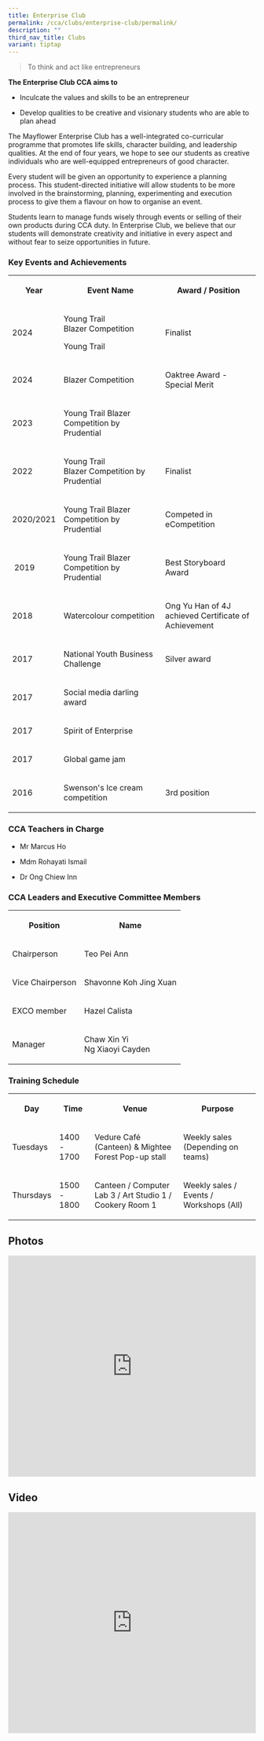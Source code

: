 ```yaml
---
title: Enterprise Club
permalink: /cca/clubs/enterprise-club/permalink/
description: ""
third_nav_title: Clubs
variant: tiptap
---
```

<blockquote>
<p>To think and act like entrepreneurs</p>
</blockquote>
<p><strong>The Enterprise Club CCA aims to</strong>
</p>
<ul data-tight="true" class="tight">
<li>
<p>Inculcate the values and skills to be an entrepreneur</p>
</li>
<li>
<p>Develop qualities to be creative and visionary students who are able to
plan ahead</p>
</li>
</ul>
<p>The Mayflower Enterprise Club has a well-integrated co-curricular programme
that promotes life skills, character building, and leadership qualities.
At the end of four years, we hope to see our students as creative individuals
who are well-equipped entrepreneurs of good character.</p>
<p>Every student will be given an opportunity to experience a planning process.
This student-directed initiative will allow students to be more involved
in the brainstorming, planning, experimenting and execution process to
give them a flavour on how to organise an event.</p>
<p>Students learn to manage funds wisely through events or selling of their
own products during CCA duty. In Enterprise Club, we believe that our students
will demonstrate creativity and initiative in every aspect and without
fear to seize opportunities in future.</p>
<h3>Key Events and Achievements</h3>
<table style="minWidth: 75px">
<colgroup>
<col>
<col>
<col>
</colgroup>
<tbody>
<tr>
<th rowspan="1" colspan="1">
<p>Year</p>
</th>
<th rowspan="1" colspan="1">
<p>Event Name</p>
</th>
<th rowspan="1" colspan="1">
<p>Award / Position</p>
</th>
</tr>
<tr>
<td rowspan="1" colspan="1">
<p>2024</p>
</td>
<td rowspan="1" colspan="1">
<p>Young Trail Blazer&nbsp;Competition</p>
<p>Young Trail</p>
</td>
<td rowspan="1" colspan="1">
<p>Finalist</p>
</td>
</tr>
<tr>
<td rowspan="1" colspan="1">
<p>2024</p>
</td>
<td rowspan="1" colspan="1">
<p>Blazer&nbsp;Competition</p>
</td>
<td rowspan="1" colspan="1">
<p>Oaktree Award - Special Merit&nbsp;</p>
</td>
</tr>
<tr>
<td rowspan="1" colspan="1">
<p>2023</p>
</td>
<td rowspan="1" colspan="1">
<p>Young Trail Blazer Competition by Prudential</p>
</td>
<td rowspan="1" colspan="1">
<p></p>
</td>
</tr>
<tr>
<td rowspan="1" colspan="1">
<p>2022</p>
</td>
<td rowspan="1" colspan="1">
<p>Young Trail Blazer&nbsp;Competition by Prudential</p>
</td>
<td rowspan="1" colspan="1">
<p>Finalist&nbsp;</p>
</td>
</tr>
<tr>
<td rowspan="1" colspan="1">
<p>2020/2021</p>
</td>
<td rowspan="1" colspan="1">
<p>Young Trail Blazer Competition by Prudential</p>
</td>
<td rowspan="1" colspan="1">
<p>Competed in eCompetition</p>
</td>
</tr>
<tr>
<td rowspan="1" colspan="1">
<p>&nbsp;2019</p>
</td>
<td rowspan="1" colspan="1">
<p>Young Trail Blazer Competition by Prudential&nbsp;</p>
</td>
<td rowspan="1" colspan="1">
<p>Best Storyboard Award&nbsp;</p>
</td>
</tr>
<tr>
<td rowspan="1" colspan="1">
<p>2018</p>
</td>
<td rowspan="1" colspan="1">
<p>Watercolour competition</p>
</td>
<td rowspan="1" colspan="1">
<p>Ong Yu Han of 4J achieved Certificate of Achievement</p>
</td>
</tr>
<tr>
<td rowspan="1" colspan="1">
<p>2017</p>
</td>
<td rowspan="1" colspan="1">
<p>National Youth Business Challenge</p>
</td>
<td rowspan="1" colspan="1">
<p>Silver award</p>
</td>
</tr>
<tr>
<td rowspan="1" colspan="1">
<p>2017</p>
</td>
<td rowspan="1" colspan="1">
<p>Social media darling award</p>
</td>
<td rowspan="1" colspan="1">
<p></p>
</td>
</tr>
<tr>
<td rowspan="1" colspan="1">
<p>2017</p>
</td>
<td rowspan="1" colspan="1">
<p>Spirit of Enterprise</p>
</td>
<td rowspan="1" colspan="1">
<p>&nbsp;</p>
</td>
</tr>
<tr>
<td rowspan="1" colspan="1">
<p>2017</p>
</td>
<td rowspan="1" colspan="1">
<p>Global game jam</p>
</td>
<td rowspan="1" colspan="1">
<p>&nbsp;</p>
</td>
</tr>
<tr>
<td rowspan="1" colspan="1">
<p>2016</p>
</td>
<td rowspan="1" colspan="1">
<p>Swenson's Ice cream competition</p>
</td>
<td rowspan="1" colspan="1">
<p>3rd&nbsp;position</p>
</td>
</tr>
</tbody>
</table>
<h3>CCA Teachers in Charge</h3>
<ul data-tight="true" class="tight">
<li>
<p>Mr Marcus Ho</p>
</li>
<li>
<p>Mdm Rohayati Ismail</p>
</li>
<li>
<p>Dr Ong Chiew Inn</p>
</li>
</ul>
<h3>CCA Leaders and Executive Committee Members</h3>
<table style="minWidth: 50px">
<colgroup>
<col>
<col>
</colgroup>
<tbody>
<tr>
<th rowspan="1" colspan="1">
<p>Position</p>
</th>
<th rowspan="1" colspan="1">
<p>Name</p>
</th>
</tr>
<tr>
<td rowspan="1" colspan="1">
<p>Chairperson</p>
</td>
<td rowspan="1" colspan="1">
<p>Teo Pei Ann</p>
</td>
</tr>
<tr>
<td rowspan="1" colspan="1">
<p>Vice Chairperson</p>
</td>
<td rowspan="1" colspan="1">
<p>Shavonne Koh Jing Xuan</p>
</td>
</tr>
<tr>
<td rowspan="1" colspan="1">
<p>EXCO member</p>
</td>
<td rowspan="1" colspan="1">
<p>Hazel Calista</p>
</td>
</tr>
<tr>
<td rowspan="1" colspan="1">
<p>Manager</p>
</td>
<td rowspan="1" colspan="1">
<p>Chaw Xin Yi
<br>Ng Xiaoyi Cayden</p>
</td>
</tr>
</tbody>
</table>
<h3>Training Schedule</h3>
<table style="minWidth: 100px">
<colgroup>
<col>
<col>
<col>
<col>
</colgroup>
<tbody>
<tr>
<th rowspan="1" colspan="1">
<p>Day</p>
</th>
<th rowspan="1" colspan="1">
<p>Time</p>
</th>
<th rowspan="1" colspan="1">
<p>Venue</p>
</th>
<th rowspan="1" colspan="1">
<p>Purpose</p>
</th>
</tr>
<tr>
<td rowspan="1" colspan="1">
<p>Tuesdays</p>
</td>
<td rowspan="1" colspan="1">
<p>1400 - 1700</p>
</td>
<td rowspan="1" colspan="1">
<p>Vedure Café
<br>(Canteen) &amp; Mightee Forest Pop-up stall</p>
</td>
<td rowspan="1" colspan="1">
<p>Weekly sales
<br>(Depending on teams)</p>
</td>
</tr>
<tr>
<td rowspan="1" colspan="1">
<p>Thursdays</p>
</td>
<td rowspan="1" colspan="1">
<p>1500 - 1800</p>
</td>
<td rowspan="1" colspan="1">
<p>Canteen / Computer Lab 3 / Art Studio 1 / Cookery Room 1</p>
</td>
<td rowspan="1" colspan="1">
<p>Weekly sales / Events / Workshops (All)</p>
</td>
</tr>
</tbody>
</table>
<h2>Photos</h2>
<div class="iframe-wrapper">
<iframe height="450" width="100%" allowfullscreen="true" frameborder="0" src="https://docs.google.com/presentation/d/e/2PACX-1vR9lDsXnkG7eP_eoYi69BamPgNTg2GQ_ZMxcdoYDlbikHlSfyTiXTg_3pqtDoGqiDL2nQ-QbzV9qOsO/embed?start=true&amp;loop=true&amp;delayms=3000"></iframe>
</div>
<h2>Video</h2>
<div class="iframe-wrapper">
<iframe height="450" width="100%" allowfullscreen="true" frameborder="0" src="https://www.youtube.com/embed/HtMZBYV2DeM?si=qnHIwpBpB_ml9Nat"></iframe>
</div>
<p></p>